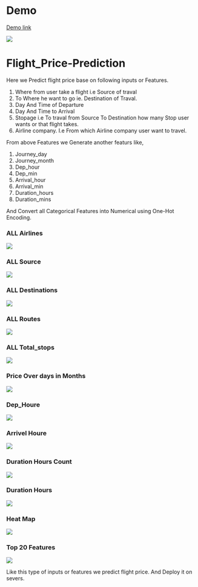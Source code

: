 # Demo
[Demo link](https://predict-flight-price-api.herokuapp.com/)

<img src="https://github.com/nickthakre/Flight_Price-Prediction/blob/2a67ab4fac816bdedc7b5b38f7e1d7ecc51ea1c7/Plots/home.PNG" />



# Flight_Price-Prediction

Here we Predict flight price base on following inputs or Features.<br>
1. Where from user take a flight i.e Source of traval
2. To Where he want to go ie. Destination of Traval.
3. Day And Time of Departure
4. Day And Time to Arrival
5. Stopage i.e To traval from Source To Destination how many Stop user wants or that flight takes.
6. Airline company. I.e From which Airline company user want to travel.

From above Features we Generate another featurs like,
1. Journey_day
2. Journey_month
3. Dep_hour
4. Dep_min
5. Arrival_hour
6. Arrival_min
7. Duration_hours
8. Duration_mins

And Convert all Categorical Features into Numerical using One-Hot Encoding.

### ALL Airlines
<img src="Plots/airline.png" />

### ALL Source
<img src="Plots/source.png" />

### ALL Destinations
<img src="Plots/destination.png" />

### ALL Routes
<img src="Plots/route.png" />

### ALL Total_stops
<img src="Plots/total_stop.png" />

### Price Over days in Months
<img src="Plots/journey_day.png" />

### Dep_Houre
<img src="Plots/dep_hour.png"/>

### Arrivel Houre
<img src="Plots/arrival_hour.png" />

### Duration Hours Count
<img src="Plots/duration_hours.png" />

### Duration Hours
<img src="Plots/duration_houre_lineplot.png" />

### Heat Map
<img src="Plots/heatmap.png" />

### Top 20 Features
<img src="Plots/Top features.png" />


Like this type of inputs or features we predict flight price.
And Deploy it on severs.

